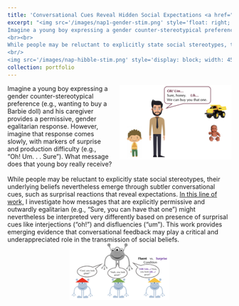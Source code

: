 ```yaml
---
title: 'Conversational Cues Reveal Hidden Social Expectations <a href="/files/NAP_morris_shaw_2024.pdf" target="_blank">'
excerpt: "<img src='/images/nap1-gender-stim.png' style='float: right; width: 50%; margin-left: 20px;'>
Imagine a young boy expressing a gender counter-stereotypical preference (e.g., wanting to buy a Barbie doll) and his caregiver provides a permissive, gender egalitarian response. However, imagine that response comes slowly, with markers of surprise and production difficulty (e.g., “Oh! Um. . . Sure”). What message does that young boy really receive? 
<br><br>
While people may be reluctant to explicitly state social stereotypes, their underlying beliefs nevertheless emerge through subtler conversational cues, such as surprisal reactions that reveal expectations. In this line of work, I investigate how messages that are explicitly permissive and outwardly egalitarian (e.g., “Sure, you can have that one”) might nevertheless be interpreted very differently based on presence of surprisal cues like interjections (“oh!”) and disfluencies (“um”). This work provides emerging evidence that conversational feedback may play a critical and underappreciated role in the transmission of social beliefs (<a href='/files/NAP_morris_shaw_2024.pdf' target='_blank'> Morris & Shaw, 2024</a>).
<br/> 
<img src='/images/nap-hibble-stim.png' style='display: block; width: 45%; margin: auto'>"
collection: portfolio
---
```

<img src='/images/nap1-gender-stim.png' style='float: right; width: 50%; margin-left: 20px;'>
Imagine a young boy expressing a gender counter-stereotypical preference (e.g., wanting to buy a Barbie doll) and his caregiver provides a permissive, gender egalitarian response. However, imagine that response comes slowly, with markers of surprise and production difficulty (e.g., “Oh! Um. . . Sure”). What message does that young boy really receive?
<br><br>
While people may be reluctant to explicitly state social stereotypes, their underlying beliefs nevertheless emerge through subtler conversational cues, such as surprisal reactions that reveal expectations. <a href='/files/NAP_morris_shaw_2024.pdf' target='_blank'>In this line of work,</a> I investigate how messages that are explicitly permissive and outwardly egalitarian (e.g., “Sure, you can have that one”) might nevertheless be interpreted very differently based on presence of surprisal cues like interjections (“oh!”) and disfluencies (“um”). This work provides emerging evidence that conversational feedback may play a critical and underappreciated role in the transmission of social beliefs.
<img src='/images/nap-hibble-stim.png' style='display: block; width: 45%; margin: auto'>

